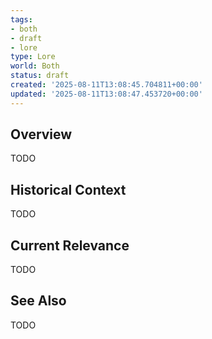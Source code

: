 ```yaml
---
tags:
- both
- draft
- lore
type: Lore
world: Both
status: draft
created: '2025-08-11T13:08:45.704811+00:00'
updated: '2025-08-11T13:08:47.453720+00:00'
---
```



## Overview

TODO
## Historical Context

TODO
## Current Relevance

TODO
## See Also

TODO
